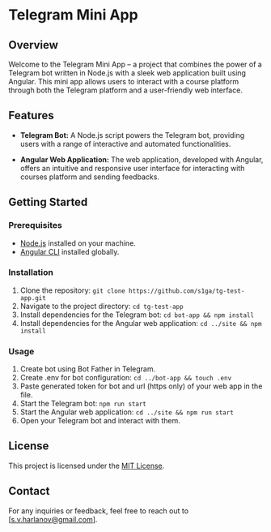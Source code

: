 # Telegram Mini App

## Overview

Welcome to the Telegram Mini App – a project that combines the power of a Telegram bot written in Node.js with a sleek web application built using Angular. This mini app allows users to interact with a course platform through both the Telegram platform and a user-friendly web interface.

## Features

- **Telegram Bot:** A Node.js script powers the Telegram bot, providing users with a range of interactive and automated functionalities.
  
- **Angular Web Application:** The web application, developed with Angular, offers an intuitive and responsive user interface for interacting with courses platform and sending feedbacks.

## Getting Started

### Prerequisites

- [Node.js](https://nodejs.org/) installed on your machine.
- [Angular CLI](https://angular.io/cli) installed globally.

### Installation

1. Clone the repository: `git clone https://github.com/s1ga/tg-test-app.git`
2. Navigate to the project directory: `cd tg-test-app`
3. Install dependencies for the Telegram bot: `cd bot-app && npm install`
4. Install dependencies for the Angular web application: `cd ../site && npm install`

### Usage

1. Create bot using Bot Father in Telegram.
2. Create .env for bot configuration: `cd ../bot-app && touch .env`
3. Paste generated token for bot and url (https only) of your web app in the file.
4. Start the Telegram bot: `npm run start`
5. Start the Angular web application: `cd ../site && npm run start`
6. Open your Telegram bot and interact with them.

## License

This project is licensed under the [MIT License](LICENSE).

## Contact

For any inquiries or feedback, feel free to reach out to [s.v.harlanov@gmail.com].
